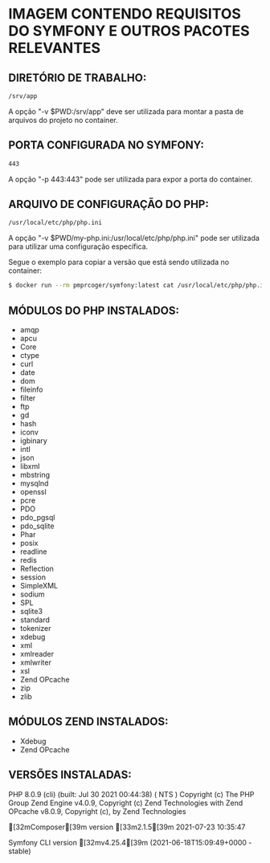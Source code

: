 # IMAGEM CONTENDO REQUISITOS DO SYMFONY E OUTROS PACOTES RELEVANTES

## DIRETÓRIO DE TRABALHO:
```bash
/srv/app
```
A opção "-v $PWD:/srv/app" deve ser utilizada para montar a pasta de arquivos do projeto no container.

## PORTA CONFIGURADA NO SYMFONY:
```bash
443
``` 
A opção "-p 443:443" pode ser utilizada para expor a porta do container.

## ARQUIVO DE CONFIGURAÇÃO DO PHP:
```bash
/usr/local/etc/php/php.ini
```
A opção "-v $PWD/my-php.ini:/usr/local/etc/php/php.ini" pode ser utilizada para utilizar uma configuração específica.

Segue o exemplo para copiar a versão que está sendo utilizada no container:
```bash
$ docker run --rm pmprcoger/symfony:latest cat /usr/local/etc/php/php.ini > my-php.ini
```

## MÓDULOS DO PHP INSTALADOS:

- amqp
- apcu
- Core
- ctype
- curl
- date
- dom
- fileinfo
- filter
- ftp
- gd
- hash
- iconv
- igbinary
- intl
- json
- libxml
- mbstring
- mysqlnd
- openssl
- pcre
- PDO
- pdo_pgsql
- pdo_sqlite
- Phar
- posix
- readline
- redis
- Reflection
- session
- SimpleXML
- sodium
- SPL
- sqlite3
- standard
- tokenizer
- xdebug
- xml
- xmlreader
- xmlwriter
- xsl
- Zend OPcache
- zip
- zlib

## MÓDULOS ZEND INSTALADOS:

- Xdebug
- Zend OPcache

## VERSÕES INSTALADAS:
PHP 8.0.9 (cli) (built: Jul 30 2021 00:44:38) ( NTS )
Copyright (c) The PHP Group
Zend Engine v4.0.9, Copyright (c) Zend Technologies
    with Zend OPcache v8.0.9, Copyright (c), by Zend Technologies


[32mComposer[39m version [33m2.1.5[39m 2021-07-23 10:35:47


Symfony CLI version [32mv4.25.4[39m (2021-06-18T15:09:49+0000 - stable)
